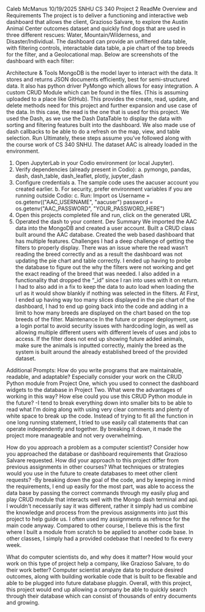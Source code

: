 Caleb McManus
10/19/2025
SNHU CS 340
Project 2 ReadMe
Overview and Requirements
The project is to deliver a functioning and interactive web dashboard that allows the client, Grazioso Salvare, to explore the Austin Animal Center outcomes dataset and quickly find dogs that are used in three different rescues: Water, Mountain/Wilderness, and Disaster/Individual. The dashboard can provide an unfiltered data table, with filtering controls, interactable data table, a pie chart of the top breeds for the filter, and a Geolocational map. Below are screenshots of the dashboard with each filter:
    
Architecture & Tools
MongoDB is the model layer to interact with the data. It stores and returns JSON documents efficiently, best for semi-structured data. It also has python driver PyMongo which allows for easy integration. 
A custom CRUD Module which can be found in the files. (This is assuming uploaded to a place like GitHub). This provides the create, read, update, and delete methods need for this project and further expansion and use case of the data. In this case, the read is the one that is used for this project.
We used the Dash, as we use the Dash DataTable to display the data with sorting and filtering features built into the dashboard. We also made use of dash callbacks to be able to do a refresh on the map, view, and table selection. 
Run
Ultimately, these steps assume you’ve followed along with the course work of CS 340 SNHU. The dataset AAC is already loaded in the environment. 
1.	Open JupyterLab in your Codio environment (or local Jupyter).
2.	 Verify dependencies (already present in Codio):
a.	pymongo, pandas, dash, dash_table, dash_leaflet, plotly, jupyter_dash
3.	Configure credentials
a.	The sample code uses the aacuser account you created earlier.
b.	For security, prefer environment variables if you are running outside Codio:
c.	Run: 
Import os 
Username = os.getenv(("AAC_USERNAME", "aacuser")
password = os.getenv("AAC_PASSWORD", "YOUR_PASSWORD_HERE")
4.	Open this projects completed file and run, click on the generated URL
5.	Operated the dash to your content.
Dev Summary
 We imported the AAC data into the MongoDB and created a user account. Built a CRUD class built around the AAC database. Created the web based dashboard that has multiple features.
Challenges
I had a deep challenge of getting the filters to properly display. There was an issue where the read wasn’t reading the breed correctly and as a result the dashboard was not updating the pie chart and table correctly. I ended up having to probe the database to figure out the why the filters were not working and get the exact reading of the breed that was needed. I also added in a functionality that dropped the “_id” since I ran into uses with it on return. I had to also add in a fix to keep the data to auto load when loading the url as it would show blankly if nothing was selected in the filters. At First, I ended up having way too many slices displayed in the pie chart of the dashboard, I had to end up going back into the code and adding in a limit to how many breeds are displayed on the chart based on the top breeds of the filter.
Maintenance
In the future or proper deployment, use a login portal to avoid security issues with hardcoding login, as well as allowing multiple different users with different levels of uses and jobs to access. If the filter does not end up showing future added animals, make sure the animals is inputted correctly, mainly the breed as the system is built around the already established breed of the provided dataset.


Additional Prompts:
How do you write programs that are maintainable, readable, and adaptable? Especially consider your work on the CRUD Python module from Project One, which you used to connect the dashboard widgets to the database in Project Two. What were the advantages of working in this way? How else could you use this CRUD Python module in the future?
-I tend to break everything down into smaller bits to be able to read what I'm doing along with using very clear comments and plenty of white space to break up the code. 
Instead of trying to fit all the function in one long running statement, I tried to use easily call statements that can operate independently and together. By breaking it down, it made the project more manageable and not very overwhelming.

How do you approach a problem as a computer scientist? Consider how you approached the database or dashboard requirements that Grazioso Salvare requested. How did your approach to this project differ from previous assignments in other courses? What techniques or strategies would you use in the future to create databases to meet other client requests?
-By breaking down the goal of the code, and by keeping in mind the requirements, I end up easily for the most part, was able to access the data base by passing the correct commands through my easily plug and play CRUD module that interacts well with the Mongo dash terminal and api. I wouldn't necessarily say it was different, rather it simply had us combine the knowledge and process from the previous assignments into just this project to help guide us. I often used my assignments as refrence for the main code anyway. Compared to other course, I believe this is the first where I built a module from scratch to be applied to another code base. In other classes, I simply had a provided codebase that I needed to fix every week. 

What do computer scientists do, and why does it matter? How would your work on this type of project help a company, like Grazioso Salvare, to do their work better?
Computer scientist analyze data to produce desired outcomes, along with building workable code that is built to be flexable and able to be plugged into future database pluggin. Overall, with this project, this project would end up allowing a company be able to quickly search through their database which can consist of thousands of entry documents and growing.

